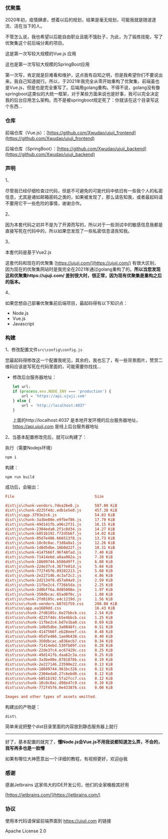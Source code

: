 ### 优聚集

2020年初，疫情肆虐，想着以后的规划，结果是毫无规划，可能我就是随波逐流、活在当下的人。



不管怎么说，我也希望以后能自由职业且能不饿肚子，为此，为了锻炼技能，写了优聚集这个前后端分离的项目。



这是第一次写较大规模的Vue.js 应用

这也是第一次写较大规模的SpringBoot应用



第一次写，肯定就是巨难看和维护，这点我有自知之明，但是我希望你们不要说出来。我自己知道就行。所以，于2021年我完全从零开始重构了优聚集，前端虽也是Vue.js，但是也是完全重写了。后端用golang重构。不得不说，golang没有像springboot这类似的大统一框架，对于某些方面来说也是好事，我可以完全决定我的后台应用怎么架构。而不是被springboot规定死了：你就该在这个目录写这个东西…



### 仓库

前端仓库（Vue.js）：[https://github.com/Xwudao/ujuji_frontend](https://github.com/Xwudao/ujuji_frontend)

后端仓库（SpringBoot）：[https://github.com/Xwudao/ujuji_backend](https://github.com/Xwudao/ujuji_backend)



### 声明

1、

尽管我已经仔细检查过代码，但是不可避免的可能代码中依旧有一些我个人的私密信息，尤其是诸如邮箱密码之类的，如果被发现了，那么请告知我，或者最起码请不要用它干一些危险的事情，谢谢合作。

2、

因为本套代码之初并不是为了开源而写的，所以对于一些测试中的敏感信息我都是直接写死在代码中的，所以如果您发现了一些私密信息请告知我。



3、

本套代码是基于Vue2.js

这套代码和现在的优聚集 [https://ujuji.com/](https://ujuji.com/) 有很大区别，因为现在的优聚集网站时是我完全在2021年通过golang重构了的。**所以当您发现这和优聚集https://ujuji.com/ 差别很大时，很正常，因为现有优聚集是重构之后的版本。**



4、

如果您想自己部署优聚集前后端项目，最起码得有以下知识点：

- Node.js
- Vue.js
- Javascript



### 构建

1、修改配置文件`src\config\config.js` 

您最起码得修改这一个配置我呢见，其余的，我也忘了，有一些背景图片，赞赏二维码应该是写死在代码里面的，可能需要你找找…

- 修改后台服务器地址：

  ```javascript
  let url;
  if (process.env.NODE_ENV === 'production') {
      url = 'https://api.ujuji.com'
  } else {
      url = 'http://localhost:4037'
  }
  ```

  上面的http://localhost:4037 是本地开发环境的后台服务器地址，https://api.ujuji.com 是线上后台服务器地址


2、当基本配置修改完后，就可以构建了：

执行（需要Nodejs环境）

```bash
npm i
```

构建：

```
npm run build
```



成功后，会输出：

```ini
File                                    Size                                                                               Gzipped

dist\js\chunk-vendors.7dea26e0.js       587.00 KiB                                                                         160.49 KiB
dist\js\chunk-d225f4dc.edb1e5e0.js      457.38 KiB                                                                         139.79 KiB
dist\js\app.3793e2c6.js                 54.83 KiB                                                                          16.93 KiB
dist\js\chunk-3a3be80e.e9fbef86.js      17.79 KiB                                                                          5.94 KiB
dist\js\chunk-49d141fb.a96c2f31.js      16.15 KiB                                                                          5.63 KiB
dist\js\chunk-2304eda0.2f1c8d34.js      14.27 KiB                                                                          3.98 KiB
dist\js\chunk-b851b192.f72d5b6f.js      14.02 KiB                                                                          3.49 KiB
dist\js\chunk-05d7e486.666513f8.js      13.73 KiB                                                                          4.69 KiB
dist\js\chunk-10c0c0ac.f3d8a8a1.js      12.26 KiB                                                                          3.45 KiB
dist\js\chunk-1d8d5dbe.18b0d22f.js      10.31 KiB                                                                          3.08 KiB
dist\js\chunk-4147566f.96f48fad.js      7.40 KiB                                                                           2.48 KiB
dist\js\chunk-71414ebd.a8aa982a.js      7.28 KiB                                                                           2.29 KiB
dist\js\chunk-18609744.b586d9ff.js      6.08 KiB                                                                           1.96 KiB
dist\js\chunk-22de37c4.3677e01d.js      5.84 KiB                                                                           2.13 KiB
dist\js\chunk-772f45f6.89282213.js      5.68 KiB                                                                           2.46 KiB
dist\js\chunk-2e227146.4c3af2c2.js      4.86 KiB                                                                           2.15 KiB
dist\js\chunk-2d2134f8.d57a94a9.js      2.59 KiB                                                                           1.23 KiB
dist\js\chunk-11fbe2c4.f726b5da.js      2.25 KiB                                                                           1.09 KiB
dist\js\chunk-2d0bff6a.0d05008e.js      1.97 KiB                                                                           0.99 KiB
dist\js\chunk-350dbcac.65ad8f0c.js      1.80 KiB                                                                           0.91 KiB
dist\js\chunk-2fd8105c.e4c1219d.js      1.56 KiB                                                                           0.73 KiB
dist\css\chunk-vendors.b87d1f59.css     208.08 KiB                                                                         33.54 KiB
dist\css\app.ea1689dd.css               16.43 KiB                                                                          8.13 KiB
dist\css\chunk-2fd8105c.6e27bbcb.css    2.54 KiB                                                                           0.86 KiB
dist\css\chunk-d225f4dc.b5e4bbcb.css    1.25 KiB                                                                           0.42 KiB
dist\css\chunk-11fbe2c4.bd7e1ba0.css    0.69 KiB                                                                           0.31 KiB
dist\css\chunk-1d8d5dbe.3a0848fc.css    0.51 KiB                                                                           0.25 KiB
dist\css\chunk-4147566f.eb28eeef.css    0.48 KiB                                                                           0.24 KiB
dist\css\chunk-05d7e486.1ae9b438.css    0.40 KiB                                                                           0.21 KiB
dist\css\chunk-350dbcac.a836ecb7.css    0.34 KiB                                                                           0.19 KiB
dist\css\chunk-71414ebd.530fb09f.css    0.28 KiB                                                                           0.17 KiB
dist\css\chunk-22de37c4.ec67429c.css    0.25 KiB                                                                           0.16 KiB
dist\css\chunk-49d141fb.daa62c3a.css    0.25 KiB                                                                           0.14 KiB
dist\css\chunk-3a3be80e.8781878b.css    0.19 KiB                                                                           0.13 KiB
dist\css\chunk-2e227146.23590e22.css    0.13 KiB                                                                           0.12 KiB
dist\css\chunk-18609744.961bc328.css    0.12 KiB                                                                           0.10 KiB
dist\css\chunk-2304eda0.27c6ebd0.css    0.12 KiB                                                                           0.11 KiB
dist\css\chunk-b851b192.5fa2fcc7.css    0.12 KiB                                                                           0.11 KiB
dist\css\chunk-10c0c0ac.d98e47c9.css    0.10 KiB                                                                           0.10 KiB
dist\css\chunk-772f45f6.0e433876.css    0.00 KiB                                                                           0.02 KiB

Images and other types of assets omitted.
```

构建出的产物是：

`dist\`

简单来说把整个dist目录里面的内容放到静态服务器上就行



****



好了，基本配置的就完了，**懂Node.js会Vue.js不用我说都知道怎么弄，不会的，我写再多也是一脸懵**



如果有哪位大神愿意出一个详细的教程，有视频更好，欢迎@我



### 感谢



感谢Jetbrains 这家伟大的IDE开发公司，他们的全家桶极其好用

[https://jetbrains.com/](https://jetbrains.com/)



### 协议

使用本代码请保留前端界面到 https://ujuji.com 的链接

Apache License 2.0

